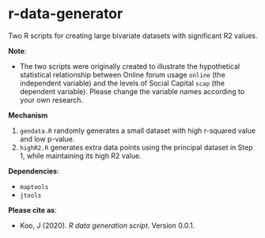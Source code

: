 # r-data-generator
Two R scripts for creating large bivariate datasets with significant R2 values. 

**Note**: 
* The two scripts were originally created to illustrate the hypothetical statistical relationship between Online forum usage `online` (the independent variable) and the levels of Social Capital `scap` (the dependent variable). Please change the variable names according to your own research. 

**Mechanism**
1. `gendata.R` randomly generates a small dataset with high r-squared value and low p-value.
2. `highR2.R` generates extra data points using the principal dataset in Step 1, while maintaining its high R2 value.

**Dependencies**:
* `maptools`
* `jtools`

**Please cite as**:
* Koo, J (2020). *R data generation script*. Version 0.0.1.
